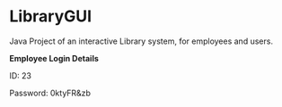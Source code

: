 # LibraryGUI
Java Project of an interactive Library system, for employees and users.

**Employee Login Details**

ID: 23

Password: 0ktyFR&zb
